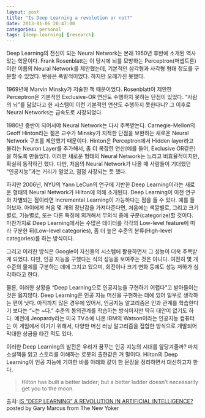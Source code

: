 ```yaml
---
layout: post
title: "Is Deep Learning a revolution or not?"
date: 2013-01-06 20:47:00
categories: personal
tags: [deep-learning] [research]
---
```


Deep Learning의 전신이 되는 Neural Network는 본래 1950년 후반에 소개된 역사있는 학문이다. Frank Rosenblatt는 이 당시에 뇌를 모방하는 Perceptron(퍼셉트론)이란 이름의 Neural Network를 제안했는데, 기본적인 삼각형과 사각형 형태 정도를 구분할 수 있었다. 반응은 폭발적이었다. 하지만 오래가진 못했다.

1969년에 Marvin Minsky가 저술한 책 때문이었다. Rosenblatt이 제안한 Perceptron은 기본적인 Exclusive-OR 연산도 수행하지 못하는 단점이 있었다. “사람의 뇌”를 닮았다고 한 시스템이 이런 기본적인 연산도 수행하지 못한다니? 그 이후로 Neural Networks는 급속도로 사장되었다.

1980년 중반이 되어서야 Neural Network는 다시 주목받는다. Carnegie-Mellon의 Geoff Hinton라는 젊은 교수가 Minsky가 지적한 단점을 보완하는 새로운 Neural Network 구조를 제안했기 때문이다. Hinton은 Perceptron에서 Hidden layer라고 불리는 Neuron Layer를 추가해서, 좀 더 복잡한 연산(예를 들어, Exclusive OR같은)을 하도록 만들었다. 이러한 새로운 형태의 Neural Network는 느리고 비효율적이지만, 확실히 동작하긴 했다. 다만, 처음의 Neural Network가 나올 때 사람들이 기대했던 “인공지능”과는 거리가 멀었고, 점점 사장되는 듯 했다.

하지만 2006년, NYU의 Yann LeCun의 연구에 기반한 Deep Learning이라는 새로운 형태의 Neural Network가 Hilton에 의해 소개된다. Deep Learning이 이전 연구와 차별되는 점이라면 Incremental Learning이 가능하다는 점을 들 수 있다. 예를 들어보자. 아이에게 처음 몇 개의 장난감을 가져다준다면, 처음에는 색깔별로, 그리고 크기별로, 기능별로, 또는 다른 특징에 의거해서 무의식 중에 구분(categorize)할 것이다. 마찬가지로 Deep Learning에서는 수많은 데이터를 각각의 Low-level feature에 따라 구분한 뒤(Low-level categories), 좀 더 높은 수준의 분류(High-level categories)를 하는 방식이다.

그리고 이러한 방식은 Google이 자신들의 시스템에 활용하면서 그 성능이 더욱 주목받게 되었다. 다만, 인공 지능을 구했다는 식의 성능을 보여주는 것은 아니다. 여전히 몇 개 수준의 물체를 구분하는 데에 그치고 있으며, 회전이나 크기 변화 등에도 성능 저하가 심각하다고 한다.

물론, 이러한 상황을 “Deep Learning으로 인공지능을 구현하기 어렵다”고 받아들이는 것은 옳지않다. Deep Learning은 인공 지능 머신을 구현하는 데에 있어 일부로 생각하는 편이 낫다. 아직까지 많은 경우에 있어서, 인공지능 알고리즘은 인과 관계를 학습한다기 보다는 “~는 ~다.” 수준의 동의관계를 학습하는 방식이지만 딱히 대안이 없기도 하다. 예전에 Jeopardy라는 미국 TV쇼에 나온 IBM의 Watson이라는 인공지능 컴퓨터는 이 게임에서 이기기 위해서, 다양한 머신 러닝 알고리즘을 접합한 방식으로 개발되어 막대한 상금을 타간 적도 있다.

이러한 Deep Learning의 발전은 우리가 꿈꾸는 인공 지능의 시대를 앞당겨줄까? 마치 소설책을 읽고 스토리를 이해하는 로봇의 출현같은 거 말이다. Hilton의 Deep Learning이 인공 지능에 기여한 바를 아래와 같이 한 문장을 정리하면서 대신하고자 한다.

> Hilton has built a better ladder; but a better ladder doesn’t necessarily get you to the moon.  

출처: [IS “DEEP LEARNING” A REVOLUTION IN ARTIFICIAL INTELLIGENCE?](http://www.newyorker.com/online/blogs/newsdesk/2012/11/is-deep-learning-a-revolution-in-artificial-intelligence.html) posted by Gary Marcus from The New Yoker
